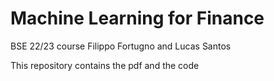 # Machine Learning for Finance
BSE 22/23 course
Filippo Fortugno and Lucas Santos




This repository contains the pdf and the code 

